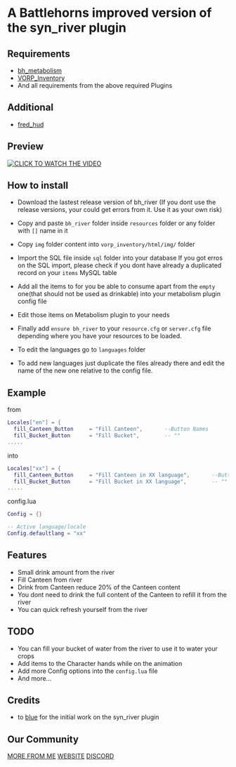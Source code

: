 # A Battlehorns improved version of the syn_river plugin

## Requirements
- [bh_metabolism](https://github.com/battlehorns3296/bh_metabolism)
- [VORP_Inventory](https://github.com/VORPCORE/vorp_inventory-lua)
- And all requirements from the above required Plugins

## Additional
- [fred_hud](https://github.com/battlehorns3296/fred_hud)

## Preview

[![CLICK TO WATCH THE VIDEO](https://img.youtube.com/vi/NTYyQLcEcwc/0.jpg)](https://www.youtube.com/watch?v=NTYyQLcEcwc)

## How to install
* Download the lastest release version of bh_river
(If you dont use the release versions, your could get errors from it.
Use it as your own risk)
* Copy and paste ```bh_river``` folder inside ```resources``` folder or any folder with ```[]``` name in it
* Copy ```img``` folder content into ```vorp_inventory/html/img/``` folder
* Import the SQL file inside ```sql``` folder into your database
If you got erros on the SQL import, please check if you dont have already a duplicated record on your ```items``` MySQL table
* Add all the items to for you be able to consume apart from the ```empty``` one(that should not be used as drinkable) into your metabolism plugin config file
* Edit those items on Metabolism plugin to your needs
* Finally add ```ensure bh_river``` to your ```resource.cfg``` or ```server.cfg``` file depending where you have your resources to be loaded.

* To edit the languages go to ```languages``` folder
* To add new languages just duplicate the files already there and edit the name of the new one relative to the config file.

## Example

from
```lua
Locales["en"] = {
  fill_Canteen_Button     = "Fill Canteen",       --Button Names
  fill_Bucket_Button      = "Fill Bucket",        -- ""
.....
```
into
```lua
Locales["xx"] = {
  fill_Canteen_Button     = "Fill Canteen in XX language",       --Button Names
  fill_Bucket_Button      = "Fill Bucket in XX language",        -- ""
.....
```
config.lua
```lua
Config = {}

-- Active language/locale
Config.defaultlang = "xx"
```

## Features
* Small drink amount from the river
* Fill Canteen from river
* Drink from Canteen reduce 20% of the Canteen content
* You dont need to drink the full content of the Canteen to refill it from the river
* You can quick refresh yourself from the river
## TODO
* You can fill your bucket of water from the river to use it to water your crops
* Add items to the Character hands while on the animation
* Add more Config options into the ```config.lua``` file
* And more...

## Credits
- to [blue](https://github.com/kamelzarandah) for the initial work on the syn_river plugin

## Our Community
[MORE FROM ME](https://github.com/battlehorns3296)
[WEBSITE](https://www.battlehorns.net) 
[DISCORD](https://discord.gg/59pmYGHEtD) 
